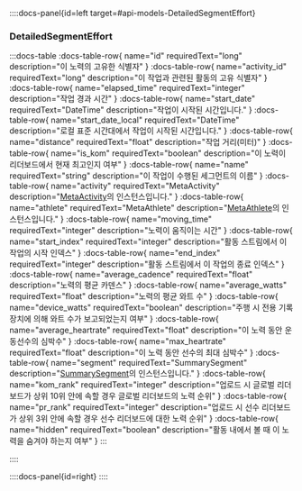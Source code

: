 ::::docs-panel{id=left target=#api-models-DetailedSegmentEffort}

### DetailedSegmentEffort

:::docs-table
:docs-table-row{
name="id"
requiredText="long"
description="이 노력의 고유한 식별자"
}
:docs-table-row{
name="activity_id"
requiredText="long"
description="이 작업과 관련된 활동의 고유 식별자"
}
:docs-table-row{
name="elapsed_time"
requiredText="integer"
description="작업 경과 시간"
}
:docs-table-row{
name="start_date"
requiredText="DateTime"
description="작업이 시작된 시간입니다."
}
:docs-table-row{
name="start_date_local"
requiredText="DateTime"
description="로컬 표준 시간대에서 작업이 시작된 시간입니다."
}
:docs-table-row{
name="distance"
requiredText="float"
description="작업 거리(미터)"
}
:docs-table-row{
name="is_kom"
requiredText="boolean"
description="이 노력이 리더보드에서 현재 최고인지 여부"
}
:docs-table-row{
name="name"
requiredText="string"
description="이 작업이 수행된 세그먼트의 이름"
}
:docs-table-row{
name="activity"
requiredText="MetaActivity"
description="<a href='/docs/reference/#api-models-MetaActivity'>MetaActivity</a>의 인스턴스입니다."
}
:docs-table-row{
name="athlete"
requiredText="MetaAthlete"
description="<a href='/docs/reference/#api-models-MetaAthlete'>MetaAthlete</a>의 인스턴스입니다."
}
:docs-table-row{
name="moving_time"
requiredText="integer"
description="노력이 움직이는 시간"
}
:docs-table-row{
name="start_index"
requiredText="integer"
description="활동 스트림에서 이 작업의 시작 인덱스"
}
:docs-table-row{
name="end_index"
requiredText="integer"
description="활동 스트림에서 이 작업의 종료 인덱스"
}
:docs-table-row{
name="average_cadence"
requiredText="float"
description="노력의 평균 카덴스"
}
:docs-table-row{
name="average_watts"
requiredText="float"
description="노력의 평균 와트 수"
}
:docs-table-row{
name="device_watts"
requiredText="boolean"
description="주행 시 전용 기록 장치에 의해 와트 수가 보고되었는지 여부"
}
:docs-table-row{
name="average_heartrate"
requiredText="float"
description="이 노력 동안 운동선수의 심박수"
}
:docs-table-row{
name="max_heartrate"
requiredText="float"
description="이 노력 동안 선수의 최대 심박수"
}
:docs-table-row{
name="segment"
requiredText="SummarySegment"
description="<a href='/docs/reference/#api-models-SummarySegment'>SummarySegment</a>의 인스턴스입니다."
}
:docs-table-row{
name="kom_rank"
requiredText="integer"
description="업로드 시 글로벌 리더보드가 상위 10위 안에 속할 경우 글로벌 리더보드의 노력 순위"
}
:docs-table-row{
name="pr_rank"
requiredText="integer"
description="업로드 시 선수 리더보드가 상위 3위 안에 속할 경우 선수 리더보드에 대한 노력 순위"
}
:docs-table-row{
name="hidden"
requiredText="boolean"
description="활동 내에서 볼 때 이 노력을 숨겨야 하는지 여부"
}
:::

::::

::::docs-panel{id=right}
::::

